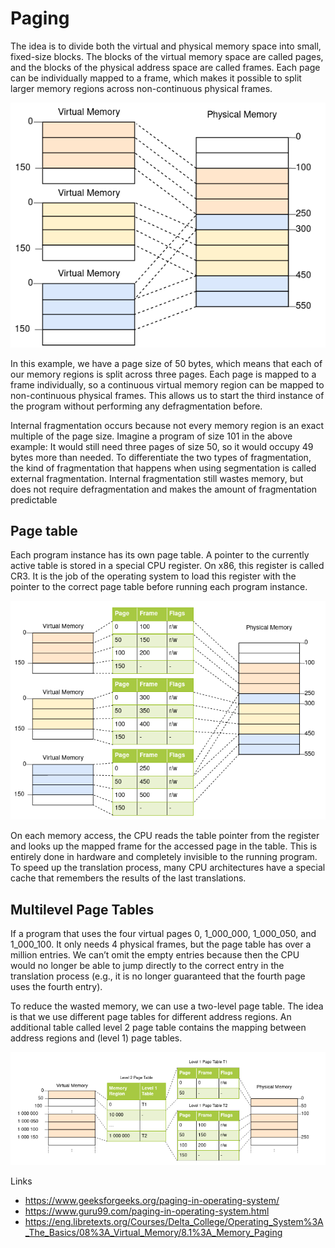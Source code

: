 # Paging
The idea is to divide both the virtual and physical memory space into small, fixed-size blocks. The blocks of the virtual memory space are called pages, and the blocks of the physical address space are called frames. Each page can be individually mapped to a frame, which makes it possible to split larger memory regions across non-continuous physical frames.

![paging fragmentation](images/paging-fragmentation.png)

In this example, we have a page size of 50 bytes, which means that each of our memory regions is split across three pages. Each page is mapped to a frame individually, so a continuous virtual memory region can be mapped to non-continuous physical frames. This allows us to start the third instance of the program without performing any defragmentation before.

Internal fragmentation occurs because not every memory region is an exact multiple of the page size. Imagine a program of size 101 in the above example: It would still need three pages of size 50, so it would occupy 49 bytes more than needed. To differentiate the two types of fragmentation, the kind of fragmentation that happens when using segmentation is called external fragmentation. Internal fragmentation still wastes memory, but does not require defragmentation and makes the amount of fragmentation predictable

## Page table

Each program instance has its own page table. A pointer to the currently active table is stored in a special CPU register. On x86, this register is called CR3. It is the job of the operating system to load this register with the pointer to the correct page table before running each program instance.


![paging page table](images/paging-page-table.png)


On each memory access, the CPU reads the table pointer from the register and looks up the mapped frame for the accessed page in the table. This is entirely done in hardware and completely invisible to the running program. To speed up the translation process, many CPU architectures have a special cache that remembers the results of the last translations.

## Multilevel Page Tables
If a program that uses the four virtual pages 0, 1_000_000, 1_000_050, and 1_000_100. It only needs 4 physical frames, but the page table has over a million entries. We can’t omit the empty entries because then the CPU would no longer be able to jump directly to the correct entry in the translation process (e.g., it is no longer guaranteed that the fourth page uses the fourth entry).

To reduce the wasted memory, we can use a two-level page table. The idea is that we use different page tables for different address regions. An additional table called level 2 page table contains the mapping between address regions and (level 1) page tables.

![Multilevel page table](images/multilevel-page-table.png)


Links
- https://www.geeksforgeeks.org/paging-in-operating-system/
- https://www.guru99.com/paging-in-operating-system.html
- https://eng.libretexts.org/Courses/Delta_College/Operating_System%3A_The_Basics/08%3A_Virtual_Memory/8.1%3A_Memory_Paging
